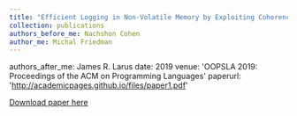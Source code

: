 ```yaml
---
title: "Efficient Logging in Non-Volatile Memory by Exploiting Coherency Protocols"
collection: publications
authors_before_me: Nachshon Cohen
author_me: Michal Friedman
---
```

authors_after_me: James R. Larus
date: 2019
venue: 'OOPSLA 2019: Proceedings of the ACM on Programming Languages'
paperurl: 'http://academicpages.github.io/files/paper1.pdf'

[Download paper here](https://dl.acm.org/doi/pdf/10.1145/3133891)
